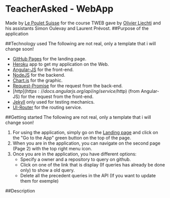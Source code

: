 # TeacherAsked - WebApp
Made by [Le Poulet Suisse](https://github.com/lepouletsuisse) for the course TWEB gave by [Olivier Liechti](https://github.com/wasadigi) and his assistants Simon Oulevay and Laurent Prévost.
##Purpose of the application

##Technology used
The following are not real, only a template that i will change soon!
- [GitHub Pages](https://pages.github.com/) for the landing page.
- [Heroku](https://www.heroku.com/) app to get my application on the Web.
- [Angular-JS](https://angularjs.org/) for the front-end.
- [NodeJS](https://nodejs.org/) for the backend.
- [Chart.js](http://www.chartjs.org/) for the graphic.
- [Request-Promise](https://www.npmjs.com/package/request-promise) for the request from the back-end.
- [$http](https://docs.angularjs.org/api/ng/service/$http) (from Angular-JS) for the request from the front-end.
- [Jekyll](https://jekyllrb.com/) only used for testing mechanics.
- [UI-Router](https://ui-router.github.io/docs/0.3.1/#/api/ui.router) for the routing service.

##Getting started
The following are not real, only a template that i will change soon!
1. For using the application, simply go on the [Landing page](https://lepouletsuisse.github.io/github-explorer/) and click on the "Go to the App" green button on the top of the page.
2. When you are in the application, you can navigate on the second page (Page 2) with the top right menu icon.
3. Once you are in the application, you have different options:
	- Specify a owner and a repository to query on github.
	- Click on one of the link that is display (If queries has already be done only) to show a old query.
	- Delete all the precedent queries in the API (If you want to update them for exemple)

##Description